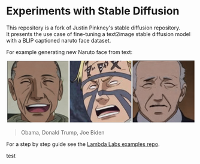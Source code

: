 # Experiments with Stable Diffusion

This repository is a fork of Justin Pinkney's stable diffusion repository.  
It presents the use case of fine-tuning a text2image stable diffusion model with a BLIP captioned naruto face dataset.

For example generating new Naruto face from text:

<img src="./assets/grid_output_naruto.png" alt="drawing" width="600"/>

> Obama, Donald Trump, Joe Biden

For a step by step guide see the [Lambda Labs examples repo](https://github.com/LambdaLabsML/examples).

test
